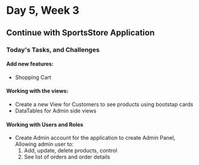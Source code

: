 # Day 5, Week 3
## Continue with SportsStore Application

### Today's Tasks, and Challenges
#### Add new features:
- Shopping Cart
#### Working with the views:
- Create a new View for Customers to see products using bootstap cards
- DataTables for Admin side views

#### Working with Users and Roles
- Create Admin account for the application to create Admin Panel, Allowing admin user to:
    1. Add, update, delete products, control
    2. See list of orders and order details
    
